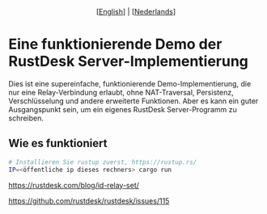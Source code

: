 <p align="center">
  [<a href="README.md">English</a>] | [<a href="README-NL.md">Nederlands</a>]<br>
</p>

# Eine funktionierende Demo der RustDesk Server-Implementierung
Dies ist eine supereinfache, funktionierende Demo-Implementierung, die nur eine Relay-Verbindung erlaubt, ohne NAT-Traversal, Persistenz, Verschlüsselung und andere erweiterte Funktionen. Aber es kann ein guter Ausgangspunkt sein, um ein eigenes RustDesk Server-Programm zu schreiben.

## Wie es funktioniert
```bash
# Installieren Sie rustup zuerst, https://rustup.rs/
IP=<öffentliche ip dieses rechners> cargo run
```

https://rustdesk.com/blog/id-relay-set/

https://github.com/rustdesk/rustdesk/issues/115
